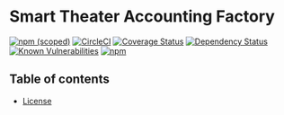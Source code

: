 # Smart Theater Accounting Factory

[![npm (scoped)](https://img.shields.io/npm/v/@smarttheater/accounting-factory.svg)](https://www.npmjs.com/package/@smarttheater/accounting-factory)
[![CircleCI](https://circleci.com/gh/smarttheater/accounting-factory.svg?style=shield)](https://circleci.com/gh/smarttheater/accounting-factory)
[![Coverage Status](https://coveralls.io/repos/github/smarttheater/accounting-factory/badge.svg?branch=master)](https://coveralls.io/github/smarttheater/accounting-factory?branch=master)
[![Dependency Status](https://david-dm.org/smarttheater/accounting-factory.svg)](https://david-dm.org/smarttheater/accounting-factory.svg)
[![Known Vulnerabilities](https://snyk.io/test/github/smarttheater/accounting-factory/badge.svg)](https://snyk.io/test/github/smarttheater/accounting-factory)
[![npm](https://img.shields.io/npm/dm/@smarttheater/accounting-factory.svg)](https://nodei.co/npm/@smarttheater/accounting-factory/)

## Table of contents

* [License](#license)
